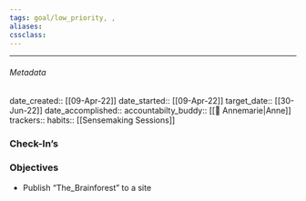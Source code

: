 ```yaml
---
tags: goal/low_priority, , 
aliases:
cssclass: 
---
```

---

###### Metadata 
date_created:: [[09-Apr-22]]
date_started:: [[09-Apr-22]]
target_date:: [[30-Jun-22]]
date_accomplished::
accountabilty_buddy:: [[👤 Annemarie|Anne]]
trackers:: 
habits:: [[Sensemaking Sessions]]

### Check-In’s
### Objectives
- Publish “The_Brainforest” to a site






